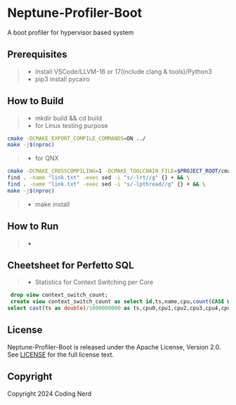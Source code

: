 Neptune-Profiler-Boot
===========

A boot profiler for hypervisor based system

Prerequisites
-----------------

> * Install VSCode/LLVM-16 or 17(include clang & tools)/Python3
> * pip3 install pycairo

How to Build
-----------------

> * mkdir build && cd build
> * for Linux testing purpose
  ```bash
  cmake -DCMAKE_EXPORT_COMPILE_COMMANDS=ON ../
  make -j$(nproc)
  ```
> * for QNX
  ```bash
  cmake -DCMAKE_CROSSCOMPILING=1 -DCMAKE_TOOLCHAIN_FILE=$PROJECT_ROOT/cmake/QNXToolchain.cmake \
  find . -name "link.txt" -exec sed -i "s/-lrt//g" {} + && \
  find . -name "link.txt" -exec sed -i "s/-lpthread//g" {} + && \
  make -j$(nproc)
  ```
> * make install

How to Run
-----------------

> * 


Cheetsheet for Perfetto SQL
-----------------

> * Statistics for Context Switching per Core
~~~~sql
 drop view context_switch_count;
 create view context_switch_count as select id,ts,name,cpu,count(CASE WHEN cpu=0 THEN 1 END) over (ROWS 1400 PRECEDING) as cpu0,count(CASE WHEN cpu=1 THEN 1 END) over (ROWS 1400 PRECEDING) as cpu1,count(CASE WHEN cpu=2 THEN 1 END) over (ROWS 1400 PRECEDING) as cpu2,count(CASE WHEN cpu=3 THEN 1 END) over (ROWS 1400 PRECEDING) as cpu3,count(CASE WHEN cpu=4 THEN 1 END) over (ROWS 1400 PRECEDING) as cpu4,count(CASE WHEN cpu=5 THEN 1 END) over (ROWS 1400 PRECEDING) as cpu5,count(CASE WHEN cpu=6 THEN 1 END) over (ROWS 1400 PRECEDING) as cpu6,count(CASE WHEN cpu=7 THEN 1 END) over (ROWS 1400 PRECEDING) as cpu7 from ftrace_event;
select cast(ts as double)/1000000000 as ts,cpu0,cpu1,cpu2,cpu3,cpu4,cpu5,cpu6,cpu7 from context_switch_count where id % 1400 = 0;
~~~~

License
-------

Neptune-Profiler-Boot is released under the Apache License, Version 2.0. See [LICENSE](LICENSE) for the full license text.

Copyright
---------

Copyright 2024 Coding Nerd
